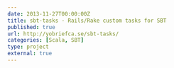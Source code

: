 ```yaml
---
date: 2013-11-27T00:00:00Z
title: sbt-tasks - Rails/Rake custom tasks for SBT
published: true
url: http://yobriefca.se/sbt-tasks/
categories: [Scala, SBT]
type: project
external: true
---
```

